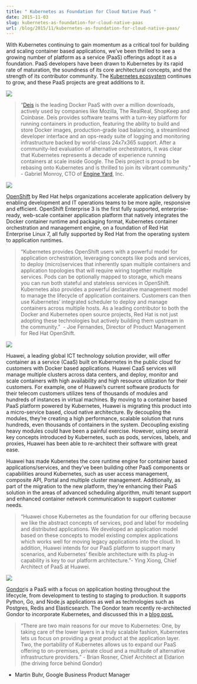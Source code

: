 ```yaml
---
title: " Kubernetes as Foundation for Cloud Native PaaS "
date: 2015-11-03
slug: kubernetes-as-foundation-for-cloud-native-paas
url: /blog/2015/11/kubernetes-as-foundation-for-cloud-native-paas/
---
```

With Kubernetes continuing to gain momentum as a critical tool for building and scaling container based applications, we’ve been thrilled to see a growing number of platform as a service (PaaS) offerings adopt it as a foundation. PaaS developers have been drawn to Kubernetes by its rapid rate of maturation, the soundness of its core architectural concepts, and the strength of its contributor community. The [Kubernetes ecosystem](http://blog.kubernetes.io/2015/07/the-growing-kubernetes-ecosystem.html) continues to grow, and these PaaS projects are great additions to it.

[![](http://1.bp.blogspot.com/-xX93tnoIlGo/Vjj2fSc_CDI/AAAAAAAAAi0/lvTkT9jyFog/s400/k8%2Bipaas%2B1.png)](http://1.bp.blogspot.com/-xX93tnoIlGo/Vjj2fSc_CDI/AAAAAAAAAi0/lvTkT9jyFog/s1600/k8%2Bipaas%2B1.png)










> “[Deis](http://deis.io/)&nbsp;is the leading Docker PaaS with over a million downloads, actively used by companies like Mozilla, The RealReal, ShopKeep and Coinbase.&nbsp;Deis provides software teams with a turn-key platform for running containers in production, featuring the ability to build and store Docker images, production-grade load balancing, a streamlined developer interface and an ops-ready suite of logging and monitoring infrastructure backed by world-class 24x7x365 support. After a community-led evaluation of alternative orchestrators, it was clear that Kubernetes represents a decade of experience running containers at scale inside Google. The Deis project is proud to be rebasing onto Kubernetes and is thrilled to join its vibrant community." - Gabriel Monroy, CTO of&nbsp;[Engine Yard](https://www.engineyard.com/), Inc.





[![](http://1.bp.blogspot.com/-1XZFGRHGb34/Vjj2wUtA6pI/AAAAAAAAAi8/SD-qRhVIiIs/s400/k8%2Bipaas%2B2.png)](http://1.bp.blogspot.com/-1XZFGRHGb34/Vjj2wUtA6pI/AAAAAAAAAi8/SD-qRhVIiIs/s1600/k8%2Bipaas%2B2.png)






[OpenShift](http://www.openshift.org/) by Red Hat helps organizations accelerate application delivery by enabling development and IT operations teams to be more agile, responsive and efficient. OpenShift Enterprise 3 is the first fully supported, enterprise-ready, web-scale container application platform that natively integrates the Docker container runtime and packaging format, Kubernetes container orchestration and management engine, on a foundation of Red Hat Enterprise Linux 7, all fully supported by Red Hat from the operating system to application runtimes.  


> “Kubernetes provides OpenShift users with a powerful model for application orchestration, leveraging concepts like pods and services, to deploy (micro)services that inherently span multiple containers and application topologies that will require wiring together multiple services. Pods can be optionally mapped to storage, which means you can run both stateful and stateless services in OpenShift. Kubernetes also provides a powerful declarative management model to manage the lifecycle of application containers. Customers can then use Kubernetes’ integrated scheduler to deploy and manage containers across multiple hosts. As a leading contributor to both the Docker and Kubernetes open source projects, Red Hat is not just adopting these technologies but actively building them upstream in the community.” &nbsp;- Joe Fernandes, Director of Product Management for Red Hat OpenShift.




[![](http://2.bp.blogspot.com/-t3L1CANyhUs/Vjj28Zpf9WI/AAAAAAAAAjE/Ef-PLLmHGvU/s400/k8%2Bipaas%2B3.png)](http://2.bp.blogspot.com/-t3L1CANyhUs/Vjj28Zpf9WI/AAAAAAAAAjE/Ef-PLLmHGvU/s1600/k8%2Bipaas%2B3.png)














Huawei, a leading global ICT technology solution provider, will offer container as a service (CaaS) built on Kubernetes in the public cloud for customers with Docker based applications. Huawei CaaS services will manage multiple clusters across data centers, and deploy, monitor and scale containers with high availability and high resource utilization for their customers. For example, one of Huawei’s current software products for their telecom customers utilizes tens of thousands of modules and hundreds of instances in virtual machines. By moving to a container based PaaS platform powered by Kubernetes, Huawei is migrating this product into a micro-service based, cloud native architecture. By decoupling the modules, they’re creating a high performance, scalable solution that runs hundreds, even thousands of containers in the system. Decoupling existing heavy modules could have been a painful exercise. However, using several key concepts introduced by Kubernetes, such as pods, services, labels, and proxies, Huawei has been able to re-architect their software with great ease.  

Huawei has made Kubernetes the core runtime engine for container based applications/services, and they’ve been building other PaaS components or capabilities around Kubernetes, such as user access management, composite API, Portal and multiple cluster management. Additionally, as part of the migration to the new platform, they’re enhancing their PaaS solution in the areas of advanced scheduling algorithm, multi tenant support and enhanced container network communication to support customer needs.  


> “Huawei chose Kubernetes as the foundation for our offering because we like the abstract concepts of services, pod and label for modeling and distributed applications. We developed an application model based on these concepts to model existing complex applications which works well for moving legacy applications into the cloud. In addition, Huawei intends for our PaaS platform to support many scenarios, and Kubernetes’ flexible architecture with its plug-in capability is key to our platform architecture.”- Ying Xiong, Chief Architect of PaaS at Huawei.





[![](http://2.bp.blogspot.com/-Ys0Zn4IQzn0/Vjj3JIE0BVI/AAAAAAAAAjM/ktwltzVa1GE/s400/k8%2Bipaas%2B4.png)](http://2.bp.blogspot.com/-Ys0Zn4IQzn0/Vjj3JIE0BVI/AAAAAAAAAjM/ktwltzVa1GE/s1600/k8%2Bipaas%2B4.png)








[Gondor](https://gondor.io/)is a PaaS with a focus on application hosting throughout the lifecycle, from development to testing to staging to production. It supports Python, Go, and Node.js applications as well as technologies such as Postgres, Redis and Elasticsearch. The Gondor team recently re-architected Gondor to incorporate Kubernetes, and discussed this in a [blog post.](https://gondor.io/blog/2015/07/21/rebuilding-gondor-kubernetes/)  


> “There are two main reasons for our move to Kubernetes: One, by taking care of the lower layers in a truly scalable fashion, Kubernetes lets us focus on providing a great product at the application layer. Two, the portability of Kubernetes allows us to expand our PaaS offering to on-premises, private cloud and a multitude of alternative infrastructure providers.” - Brian Rosner, Chief Architect at Eldarion (the driving force behind Gondor)

- Martin Buhr, Google Business Product Manager
